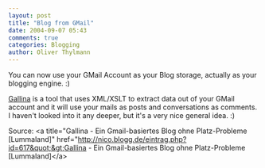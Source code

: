 ```yaml
---
layout: post
title: "Blog from GMail"
date: 2004-09-07 05:43
comments: true
categories: Blogging
author: Oliver Thylmann
---
```



You can now use your GMail Account as your Blog storage, actually as your blogging engine. :)

[Gallina](http://ion.gluch.org.mx/files/Hacks/gallina/) is a tool that uses XML/XSLT to extract data out of your GMail account and it will use your mails as posts and conversations as comments. I haven't looked into it any deeper, but it's a very nice general idea. :)

Source: &lt;a title=&quot;Gallina - Ein Gmail-basiertes Blog ohne Platz-Probleme [Lummaland]&quot; href=&quot;http://nico.blogg.de/eintrag.php?id=617&quot;&gt;Gallina - Ein Gmail-basiertes Blog ohne Platz-Probleme [Lummaland]&lt;/a&gt;


